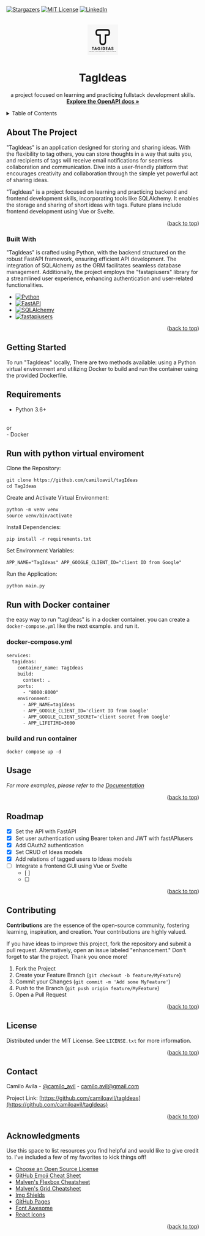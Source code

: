 <a name="readme-top"></a>

[![Stargazers][stars-shield]][stars-url]
[![MIT License][license-shield]][license-url]
[![LinkedIn][linkedin-shield]][linkedin-url]
<!-- PROJECT LOGO -->
<br />
<div align="center">
  <a href="https://tagideas.camiloavil.com">
    <img src="images/logo.png" alt="Logo" width="80" height="80">
  </a>
  <br/>
  <h1 align="center">TagIdeas</h1>

  <p align="center">
    a project focused on learning and practicing fullstack development skills.
    <br />
    <a href="https://tagideas.camiloavil.com/docs"><strong>Explore the OpenAPI docs »</strong></a>
  </p>
</div>

<!-- TABLE OF CONTENTS -->
<details>
  <summary>Table of Contents</summary>
  <ol>
    <li>
      <a href="#about-the-project">About The Project</a>
      <ul>
        <li><a href="#built-with">Built With</a></li>
      </ul>
    </li>
    <li>
      <a href="#getting-started">Getting Started</a>
      <ul>
        <li><a href="#requirements">Requirements</a></li>
        <li><a href="#run-with-python-virtual-enviroment">Run with python virtual enviroment</a></li>
        <li><a href="#run-with-docker-container">Run with Docker container</a></li>
      </ul>
    </li>
    <li><a href="#usage">Usage</a></li>
    <li><a href="#roadmap">Roadmap</a></li>
    <li><a href="#contributing">Contributing</a></li>
    <li><a href="#license">License</a></li>
    <li><a href="#contact">Contact</a></li>
    <li><a href="#acknowledgments">Acknowledgments</a></li>
  </ol>
</details>

<!-- ABOUT THE PROJECT -->
## About The Project

"TagIdeas" is an application designed for storing and sharing ideas. With the flexibility to tag others, you can store thoughts in a way that suits you, and recipients of tags will receive email notifications for seamless collaboration and communication. Dive into a user-friendly platform that encourages creativity and collaboration through the simple yet powerful act of sharing ideas.

"TagIdeas" is a project focused on learning and practicing backend and frontend development skills, incorporating tools like SQLAlchemy. It enables the storage and sharing of short ideas with tags. Future plans include frontend development using Vue or Svelte.

<p align="right">(<a href="#readme-top">back to top</a>)</p>

### Built With

"TagIdeas" is crafted using Python, with the backend structured on the robust FastAPI framework, ensuring efficient API development. The integration of SQLAlchemy as the ORM facilitates seamless database management. Additionally, the project employs the "fastapiusers" library for a streamlined user experience, enhancing authentication and user-related functionalities.
<br/>
- [![Python][Python]][Python-url]
- [![FastAPI][FastAPI]][FastAPI-url]
- [![SQLAlchemy][SQLAlchemy]][SQLAlchemy-url]
- [![fastapiusers][fastapiusers]][fastapiusers-url]

<p align="right">(<a href="#readme-top">back to top</a>)</p>

<!-- GETTING STARTED -->

## Getting Started

To run "TagIdeas" locally, There are two methods available: using a Python virtual environment and utilizing Docker to build and run the container using the provided Dockerfile.

## Requirements

- Python 3.6+
<br/>
or
<br/>
- Docker

## Run with python virtual enviroment

Clone the Repository:
```
git clone https://github.com/camiloavil/tagIdeas
cd TagIdeas
```
Create and Activate Virtual Environment:
```
python -m venv venv
source venv/bin/activate
```
Install Dependencies:
```
pip install -r requirements.txt
```
Set Environment Variables:
```
APP_NAME="TagIdeas" APP_GOOGLE_CLIENT_ID="client ID from Google"
```
Run the Application:
```
python main.py
```

## Run with Docker container

the easy way to run "tagIdeas" is in a docker container. you can create a `docker-compose.yml` like the next example. and run it.

### docker-compose.yml
```
services:
  tagideas:
    container_name: TagIdeas
    build:
      context: .
    ports:
      - "8000:8000"
    environment:
      - APP_NAME=tagIdeas
      - APP_GOOGLE_CLIENT_ID='client ID from Google'
      - APP_GOOGLE_CLIENT_SECRET='client secret from Google'
      - APP_LIFETIME=3600

```
### build and run container


```
docker compose up -d
```
<!-- USAGE EXAMPLES -->

## Usage



_For more examples, please refer to the [Documentation](https://tagideas.camiloavil.com/docs)_

<p align="right">(<a href="#readme-top">back to top</a>)</p>

<!-- ROADMAP -->

## Roadmap

- [x] Set the API with FastAPI
- [x] Set user authentication using Bearer token and JWT with fastAPIusers
- [x] Add OAuth2 authentication
- [x] Set CRUD of Ideas models
- [x] Add relations of tagged users to Ideas models
- [ ] Integrate a frontend GUI using Vue or Svelte
  - [ ]
  - [ ] 

<!-- See the [open issues](https://github.com/othneildrew/Best-README-Template/issues) for a full list of proposed features (and known issues). -->

<p align="right">(<a href="#readme-top">back to top</a>)</p>

<!-- CONTRIBUTING -->

## Contributing

**Contributions** are the essence of the open-source community, fostering learning, inspiration, and creation. Your contributions are highly valued.

If you have ideas to improve this project, fork the repository and submit a pull request. Alternatively, open an issue labeled "enhancement." Don't forget to star the project. Thank you once more!

1. Fork the Project
2. Create your Feature Branch (`git checkout -b feature/MyFeature`)
3. Commit your Changes (`git commit -m 'Add some MyFeature'`)
4. Push to the Branch (`git push origin feature/MyFeature`)
5. Open a Pull Request

<p align="right">(<a href="#readme-top">back to top</a>)</p>

<!-- LICENSE -->

## License

Distributed under the MIT License. See `LICENSE.txt` for more information.

<p align="right">(<a href="#readme-top">back to top</a>)</p>

<!-- CONTACT -->

## Contact

Camilo Avila - [@camilo_avil](https://twitter.com/camilo_avil) - camilo.avil@gmail.com

Project Link: [https://github.com/camiloavil/tagIdeas](https://github.com/camiloavil/tagIdeas)

<p align="right">(<a href="#readme-top">back to top</a>)</p>

<!-- ACKNOWLEDGMENTS -->

## Acknowledgments

Use this space to list resources you find helpful and would like to give credit to. I've included a few of my favorites to kick things off!

- [Choose an Open Source License](https://choosealicense.com)
- [GitHub Emoji Cheat Sheet](https://www.webpagefx.com/tools/emoji-cheat-sheet)
- [Malven's Flexbox Cheatsheet](https://flexbox.malven.co/)
- [Malven's Grid Cheatsheet](https://grid.malven.co/)
- [Img Shields](https://shields.io)
- [GitHub Pages](https://pages.github.com)
- [Font Awesome](https://fontawesome.com)
- [React Icons](https://react-icons.github.io/react-icons/search)

<p align="right">(<a href="#readme-top">back to top</a>)</p>

<!-- MARKDOWN LINKS & IMAGES -->
<!-- https://www.markdownguide.org/basic-syntax/#reference-style-links -->

[contributors-shield]: https://img.shields.io/github/contributors/othneildrew/Best-README-Template.svg?style=for-the-badge
[contributors-url]: https://github.com/othneildrew/Best-README-Template/graphs/contributors
[forks-shield]: https://img.shields.io/github/forks/othneildrew/Best-README-Template.svg?style=for-the-badge
[forks-url]: https://github.com/othneildrew/Best-README-Template/network/members
[stars-shield]: https://img.shields.io/github/stars/othneildrew/Best-README-Template.svg?style=for-the-badge
[stars-url]: https://github.com/othneildrew/Best-README-Template/stargazers
[issues-shield]: https://img.shields.io/github/issues/othneildrew/Best-README-Template.svg?style=for-the-badge
[issues-url]: https://github.com/othneildrew/Best-README-Template/issues
[license-shield]: https://img.shields.io/github/license/othneildrew/Best-README-Template.svg?style=for-the-badge
[license-url]: https://github.com/othneildrew/Best-README-Template/blob/master/LICENSE.txt

[linkedin-shield]: https://img.shields.io/badge/-LinkedIn-black.svg?style=for-the-badge&logo=linkedin&colorB=555
[linkedin-url]: https://www.linkedin.com/in/camilo-avila-3a3567272/

[Python]: https://img.shields.io/badge/python-35495E?style=for-the-badge&logo=python&logoColor=4FC08D
[Python-url]: https://www.python.org/
[FastAPI]: https://img.shields.io/badge/fastapi-35495E?style=for-the-badge&logo=fastapi&logoColor=4FC08D
[FastAPI-url]: https://fastapi.tiangolo.com/
[SQLAlchemy]: https://img.shields.io/badge/sqlalchemy-35495E?style=for-the-badge&logo=sqlalchemy&logoColor=4FC08D
[SQLAlchemy-url]: https://www.sqlalchemy.org/
[Vue.js]: https://img.shields.io/badge/Vue.js-35495E?style=for-the-badge&logo=vuedotjs&logoColor=4FC08D
[Vue-url]: https://vuejs.org/
[Angular.io]: https://img.shields.io/badge/Angular-DD0031?style=for-the-badge&logo=angular&logoColor=white
[Angular-url]: https://angular.io/
[Svelte.dev]: https://img.shields.io/badge/Svelte-4A4A55?style=for-the-badge&logo=svelte&logoColor=FF3E00
[Svelte-url]: https://svelte.dev/
[Laravel.com]: https://img.shields.io/badge/Laravel-FF2D20?style=for-the-badge&logo=laravel&logoColor=white
[Laravel-url]: https://laravel.com
[fastapiusers]: https://img.shields.io/badge/FastAPIUsers-35495E?style=for-the-badge
[fastapiusers-url]: https://github.com/fastapi-users/fastapi-users

